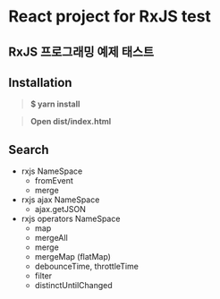# React project for RxJS test
## RxJS 프로그래밍 예제 태스트

## Installation
>**$ yarn install**

>**Open dist/index.html**

## Search
- rxjs NameSpace
   - fromEvent
   - merge
- rxjs ajax NameSpace
   - ajax.getJSON
- rxjs operators NameSpace
   - map
   - mergeAll
   - merge
   - mergeMap (flatMap)
   - debounceTime, throttleTime
   - filter
   - distinctUntilChanged